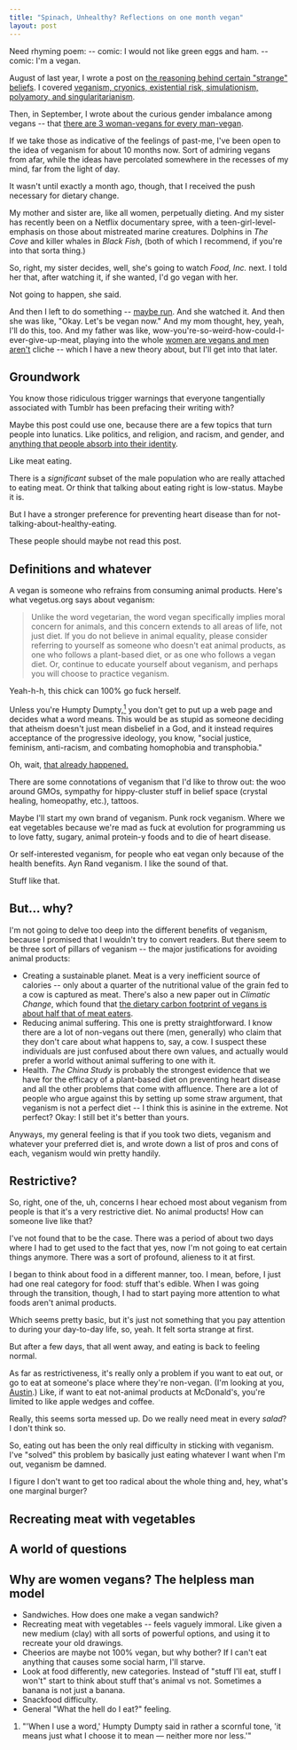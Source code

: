 ```yaml
---
title: "Spinach, Unhealthy? Reflections on one month vegan"
layout: post
---
```


Need rhyming poem:
-- comic: I would not like green eggs and ham.
-- comic: I'm a vegan. 

August of last year, I wrote a post on [the reasoning behind certain "strange"
beliefs](http://rs.io/2013/08/26/reasoning-behind-selected-strange-beliefs.html). I covered [veganism, cryonics, existential risk, simulationism,
polyamory, and singularitarianism](http://rs.io/2013/08/26/reasoning-behind-selected-strange-beliefs.html).

Then, in September, I wrote about the curious gender imbalance among vegans --
that
[there are 3 woman-vegans for every man-vegan](http://rs.io/2013/09/25/chicks-dig-veganism.html).

If we take those as indicative of the feelings of past-me, I've been open to the
idea of veganism for about 10 months now. Sort of admiring vegans from afar,
while the ideas have percolated somewhere in the recesses of my mind, far from
the light of day.

It wasn't until exactly a month ago, though, that I received the push necessary
for dietary change.

My mother and sister are, like all women, perpetually
dieting. And my sister has recently been on a Netflix documentary spree,
with a teen-girl-level-emphasis on those about mistreated  marine
creatures. Dolphins in *The Cove* and killer whales in *Black Fish*, (both of
which I recommend, if you're into that sorta thing.)

So, right, my sister decides, well, she's going to watch *Food, Inc.* next. I told
her that, after watching it, if she wanted, I'd go vegan with her.

Not going to happen, she said.

And then I left to do something --
[maybe run](http://rs.io/2014/07/10/born-to-run-review.html). And she watched
it. And then she was like, "Okay. Let's be vegan now." And my mom
thought, hey, yeah, I'll do this, too. And my father was like,
wow-you're-so-weird-how-could-I-ever-give-up-meat, playing into the whole [women are
vegans and men aren't](http://rs.io/2013/09/25/chicks-dig-veganism.html)
cliche -- which I have a new theory about, but I'll get into that later.

## Groundwork

You know those ridiculous trigger warnings that everyone tangentially associated
with Tumblr has been prefacing their writing with? 

Maybe this post could use one, because there are a few topics that turn
people into lunatics. Like politics, and religion, and racism, and gender, and
[anything that people absorb into their identity](http://rs.io/2014/03/10/deconstruct-and-absorb.html). 

Like meat eating.

There is a *significant* subset of the male population who are really attached
to eating meat. Or think that talking about eating right is low-status. Maybe it
is. 

But I have a stronger preference for preventing heart
disease than for not-talking-about-healthy-eating.

These people should maybe not read this post.

## Definitions and whatever

A vegan is someone who refrains from consuming animal products. Here's what vegetus.org says about veganism:

> Unlike the word vegetarian, the word vegan specifically implies moral concern
> for animals, and this concern extends to all areas of life, not just diet. If
> you do not believe in animal equality, please consider referring to yourself
> as someone who doesn't eat animal products, as one who follows a plant-based
> diet, or as one who follows a vegan diet. Or, continue to educate yourself
> about veganism, and perhaps you will choose to practice veganism.

Yeah-h-h, this chick can 100% go fuck herself. 

Unless you're Humpty Dumpty,<a href="#citation-1"><sup>1</sup></a> you don't get
to put up a web page and decides what a word means. This would be as stupid as
someone deciding that atheism doesn't just mean disbelief in a God, and it
instead requires acceptance of the progressive ideology, you know, "social
justice, feminism, anti-racism, and combating homophobia and transphobia."

Oh, wait, [that already happened.](http://rationalwiki.org/wiki/Atheism_Plus)

There are some connotations of veganism that I'd like to throw out: the woo
around GMOs, sympathy for hippy-cluster stuff in belief space (crystal healing,
homeopathy, etc.), tattoos.

Maybe I'll start my own brand of veganism. Punk rock veganism. Where we eat
vegetables because we're mad as fuck at evolution for programming us to love
fatty, sugary, animal protein-y foods and to die of heart disease.

Or self-interested veganism, for people who eat vegan only because of
the health benefits. Ayn Rand veganism. I like the sound of that. 

Stuff like that.

## But... why?

I'm not going to delve too deep into the different benefits of veganism, because
I promised that I wouldn't try to convert readers. But there seem to be three
sort of pillars of veganism -- the major justifications for avoiding animal
products:

* Creating a sustainable planet. Meat is a very inefficient source of calories
  -- only about a quarter of the nutritional value of the grain fed to a cow is captured as meat. There's
  also a new paper out in *Climatic Change*, which found that [the dietary carbon
  footprint of vegans is about half that of meat eaters](http://link.springer.com/article/10.1007%2Fs10584-014-1169-1/fulltext.html).
* Reducing animal suffering. This one is pretty straightforward. I know there
  are a lot of non-vegans out there (men, generally) who claim that they don't
  care about what happens to, say, a cow. I suspect these individuals are just
  confused about there own values, and actually would prefer a world without
  animal suffering to one with it.
* Health. *The China Study* is probably the strongest evidence that we have for
  the efficacy of a plant-based diet on preventing heart disease and all the
  other problems that come with affluence. There are a lot of people who argue
  against this by setting up some straw argument, that veganism is not a perfect
  diet -- I think this is asinine in the extreme. Not perfect? Okay: I still bet
  it's better than yours.
  
Anyways, my general feeling is that if you took two diets, veganism and whatever
your preferred diet is, and wrote down a list of pros and cons of each, veganism
would win pretty handily.

## Restrictive?

So, right, one of the, uh, concerns I hear echoed most about veganism from
people is that it's a very restrictive diet. No animal products! How can someone
live like that?

I've not found that to be the case. There was a period of about two days where I
had to get used to the fact that yes, now I'm not going to eat certain things
anymore. There was a sort of profound, alieness to it at first.

I began to think about food in a different manner, too. I mean, before, I just
had one real category for food: stuff that's edible. When I was going through
the transition, though, I had to start paying more attention to what foods
aren't animal products.

Which seems pretty basic, but it's just not something that you pay attention to
during your day-to-day life, so, yeah. It felt sorta strange at first.

But after a few days, that all went away, and eating is back to feeling
normal.

As far as restrictiveness, it's really only a problem if you want to eat out, or
go to eat at someone's place where they're non-vegan. (I'm looking at you,
[Austin](http://austingwalters.com/).) Like, if want to eat not-animal products
at McDonald's, you're limited to like apple wedges and coffee.

Really, this seems sorta messed up. Do we really need meat in every *salad*? I
don't think so.

So, eating out has been the only real difficulty in sticking with veganism. I've
"solved" this problem by basically just eating whatever I want when I'm out,
veganism be damned.

I figure I don't want to get too radical about the whole thing and, hey, what's
one marginal burger?

## Recreating meat with vegetables



## A world of questions

## Why are women vegans? The helpless man model

- Sandwiches. How does one make a vegan sandwich?
- Recreating meat with vegetables -- feels vaguely immoral. Like given a new medium (clay) with all sorts of powerful options, and using it to recreate your old drawings.
- Cheerios are maybe not 100% vegan, but why bother? If I can't eat anything that causes some social harm, I'll starve.
- Look at food differently, new categories. Instead of "stuff I'll eat, stuff I won't" start to think about stuff that's animal vs not. Sometimes a banana is not just a banana.
- Snackfood difficulty.
- General "What the hell do I eat?" feeling.

<a name="citation-1"></a>
1. "'When I use a word,' Humpty Dumpty said in rather a scornful tone, 'it means just what I choose it to mean — neither more nor less.'"
